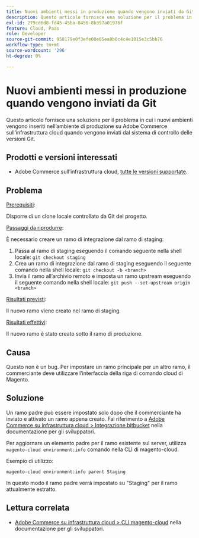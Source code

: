 ```yaml
---
title: Nuovi ambienti messi in produzione quando vengono inviati da Git
description: Questo articolo fornisce una soluzione per il problema in cui i nuovi ambienti vengono inseriti nell’ambiente di produzione su Adobe Commerce sull’infrastruttura cloud quando vengono inviati dal sistema di controllo delle versioni Git.
exl-id: 279cd6d8-fd45-45ba-8456-8b397a01976f
feature: Cloud, Paas
role: Developer
source-git-commit: 958179e0f3efe08e65ea8b0c4c4e1015e3c5bb76
workflow-type: tm+mt
source-wordcount: '296'
ht-degree: 0%

---
```


# Nuovi ambienti messi in produzione quando vengono inviati da Git

Questo articolo fornisce una soluzione per il problema in cui i nuovi ambienti vengono inseriti nell’ambiente di produzione su Adobe Commerce sull’infrastruttura cloud quando vengono inviati dal sistema di controllo delle versioni Git.

## Prodotti e versioni interessati

* Adobe Commerce sull’infrastruttura cloud, [tutte le versioni supportate](https://magento.com/sites/default/files/magento-software-lifecycle-policy.pdf).

## Problema

<u>Prerequisiti</u>:

Disporre di un clone locale controllato da Git del progetto.

<u>Passaggi da riprodurre</u>:

È necessario creare un ramo di integrazione dal ramo di staging:

1. Passa al ramo di staging eseguendo il comando seguente nella shell locale: `git checkout staging`
1. Crea un ramo di integrazione dal ramo di staging eseguendo il seguente comando nella shell locale: `git checkout -b <branch>`
1. Invia il ramo all’archivio remoto e imposta un ramo upstream eseguendo il seguente comando nella shell locale: `git push --set-upstream origin <branch>`

<u>Risultati previsti</u>:

Il nuovo ramo viene creato nel ramo di staging.

<u>Risultati effettivi</u>:

Il nuovo ramo è stato creato sotto il ramo di produzione.

## Causa

Questo non è un bug. Per impostare un ramo principale per un altro ramo, il commerciante deve utilizzare l’interfaccia della riga di comando cloud di Magento.

## Soluzione

Un ramo padre può essere impostato solo dopo che il commerciante ha inviato e attivato un ramo appena creato. Fai riferimento a [Adobe Commerce su infrastruttura cloud > Integrazione bitbucket](https://devdocs.magento.com/cloud/integrations/bitbucket-integration.html#create-a-new-cloud-branch) nella documentazione per gli sviluppatori.

Per aggiornare un elemento padre per il ramo esistente sul server, utilizza `magento-cloud environment:info` comando nella CLI di magento-cloud.

Esempio di utilizzo:

`magento-cloud environment:info parent Staging`

In questo modo il ramo padre verrà impostato su &quot;Staging&quot; per il ramo attualmente estratto.

## Lettura correlata

* [Adobe Commerce su infrastruttura cloud > CLI magento-cloud](https://devdocs.magento.com/cloud/reference/cli-ref-topic.html) nella documentazione per gli sviluppatori.
